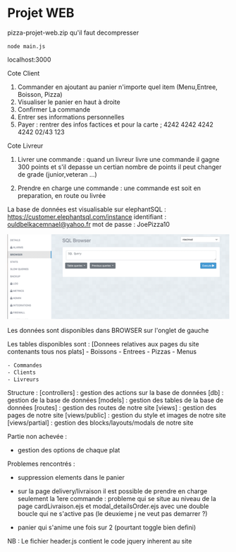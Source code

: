 # Projet WEB

pizza-projet-web.zip qu'il faut decompresser

```
node main.js
```

localhost:3000

Cote Client

1. Commander en ajoutant au panier n'importe quel item (Menu,Entree, Boisson, Pizza)
2. Visualiser le panier en haut à droite
3. Confirmer La commande
4. Entrer ses informations personnelles
5. Payer : rentrer des infos factices et pour la carte ; 4242 4242 4242 4242 02/43 123
   
Cote Livreur

1. Livrer une commande : quand un livreur livre une commande il gagne 300 points et s'il depasse un certian nombre de points il peut changer de grade (junior,veteran ...)

2. Prendre en charge une commande : une commande est soit en preparation, en route ou livrée
   
La base de données est visualisable sur elephantSQL : https://customer.elephantsql.com/instance
identifiant : ouldbelkacemnael@yahoo.fr
mot de passe : JoePizza10

![alt text](elephant.png)

Les données sont disponibles dans BROWSER sur l'onglet de gauche

Les tables disponibles sont :
    [Donnees relatives aux pages du site contenants tous nos plats]
    - Boissons
    - Entrees
    - Pizzas
    - Menus
  
    - Commandes 
    - Clients
    - Livreurs

Structure : 
[controllers] : gestion des actions sur la base de données
[db] : gestion de la base de données
[models] : gestion des tables de la base de données
[routes] : gestion des routes de notre site
[views] : gestion des pages de notre site
[views/public] : gestion du style et images de notre site
[views/partial] : gestion des blocks/layouts/modals de notre site


Partie non achevée :

- gestion des options de chaque plat

Problemes rencontrés : 

- suppression elements dans le panier
  
- sur la page delivery/livraison il est possible de prendre en charge seulement la 1ere commande :
probleme qui se situe au niveau de la page cardLivraison.ejs et modal_detailsOrder.ejs
avec une double boucle qui ne s'active pas (le deuxieme j ne veut pas demarrer ?)

- panier qui s'anime une fois sur 2 (pourtant toggle bien defini)

NB : Le fichier header.js contient le code jquery inherent au site
  